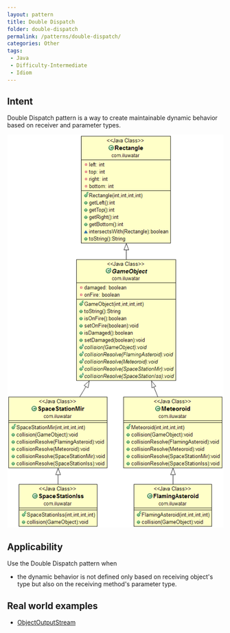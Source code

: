 ```yaml
---
layout: pattern
title: Double Dispatch
folder: double-dispatch
permalink: /patterns/double-dispatch/
categories: Other
tags:
 - Java
 - Difficulty-Intermediate
 - Idiom
---
```


## Intent
Double Dispatch pattern is a way to create maintainable dynamic
behavior based on receiver and parameter types.

![alt text](./etc/double-dispatch.png "Double Dispatch")

## Applicability
Use the Double Dispatch pattern when

* the dynamic behavior is not defined only based on receiving object's type but also on the receiving method's parameter type.

## Real world examples

* [ObjectOutputStream](https://docs.oracle.com/javase/8/docs/api/java/io/ObjectOutputStream.html)
